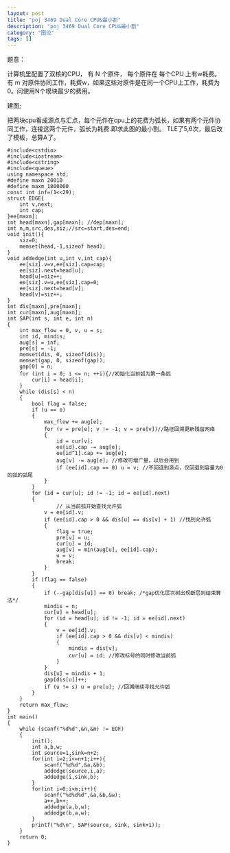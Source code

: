 ```yaml
---
layout: post
title: "poj 3469 Dual Core CPU&最小割"
description: "poj 3469 Dual Core CPU&最小割"
category: "图论"
tags: []
---
```



题意：

计算机里配置了双核的CPU， 有 N 个原件， 每个原件在 每个CPU 上有w耗费。有 m 对原件协同工作，耗费w，如果这些对原件是在同一个CPU上工作，耗费为0。问使用N个模块最少的费用。

建图;

把两块cpu看成源点与汇点，每个元件在cpu上的花费为弧长，如果有两个元件协同工作，连接这两个元件，弧长为耗费.即求此图的最小割。
TLE了5,6次，最后改了模板，总算A了。


	#include<cstdio>
	#include<iostream>
	#include<cstring>
	#include<queue>
	using namespace std;
	#define maxn 20010
	#define maxm 1800000
	const int inf=(1<<29);
	struct EDGE{
		int v,next;
		int cap;
	}ee[maxm];
	int head[maxn],gap[maxn]; //dep[maxn];
	int n,m,src,des,siz;//src=start,des=end;
	void init(){
		siz=0;
		memset(head,-1,sizeof head);
	}
	void addedge(int u,int v,int cap){
		ee[siz].v=v,ee[siz].cap=cap;
		ee[siz].next=head[u];
		head[u]=siz++;
		ee[siz].v=u,ee[siz].cap=0;
		ee[siz].next=head[v];
		head[v]=siz++;
	}
	int dis[maxn],pre[maxn];
	int cur[maxn],aug[maxn];
	int SAP(int s, int e, int n)
	{
		int max_flow = 0, v, u = s;
		int id, mindis;
		aug[s] = inf;
		pre[s] = -1;
		memset(dis, 0, sizeof(dis));
		memset(gap, 0, sizeof(gap));
		gap[0] = n;
		for (int i = 0; i <= n; ++i){//初始化当前弧为第一条弧
			cur[i] = head[i];
		}
		while (dis[s] < n)
		{
			bool flag = false;
			if (u == e)
			{
				max_flow += aug[e];
				for (v = pre[e]; v != -1; v = pre[v])//路径回溯更新残留网络
				{
					id = cur[v];
					ee[id].cap -= aug[e];
					ee[id^1].cap += aug[e];
					aug[v] -= aug[e]; //修改可增广量，以后会用到
					if (ee[id].cap == 0) u = v; //不回退到源点，仅回退到容量为0的弧的弧尾
				}
			}
			for (id = cur[u]; id != -1; id = ee[id].next)
			{
					// 从当前弧开始查找允许弧
				v = ee[id].v;
				if (ee[id].cap > 0 && dis[u] == dis[v] + 1) //找到允许弧
				{
					flag = true;
					pre[v] = u;
					cur[u] = id;
					aug[v] = min(aug[u], ee[id].cap);
					u = v;
					break;
				}
			}
			if (flag == false)
			{
				if (--gap[dis[u]] == 0) break; /*gap优化层次树出现断层则结束算法*/
				mindis = n;
				cur[u] = head[u];
				for (id = head[u]; id != -1; id = ee[id].next)
				{
					v = ee[id].v;
					if (ee[id].cap > 0 && dis[v] < mindis)
					{
						mindis = dis[v];
						cur[u] = id; //修改标号的同时修改当前弧
					}
				}
				dis[u] = mindis + 1;
				gap[dis[u]]++;
				if (u != s) u = pre[u]; //回溯继续寻找允许弧
			}
		}
		return max_flow;
	}
	int main()
	{
		while (scanf("%d%d",&n,&m) != EOF)
		{
			init();
			int a,b,w;
			int source=1,sink=n+2;
			for(int i=2;i<=n+1;i++){
				scanf("%d%d",&a,&b);
				addedge(source,i,a);
				addedge(i,sink,b);
			}
			for(int i=0;i<m;i++){
				scanf("%d%d%d",&a,&b,&w);
				a++,b++;
				addedge(a,b,w);
				addedge(b,a,w);
			}
			printf("%d\n", SAP(source, sink, sink+1));
		}
		return 0;
	}

